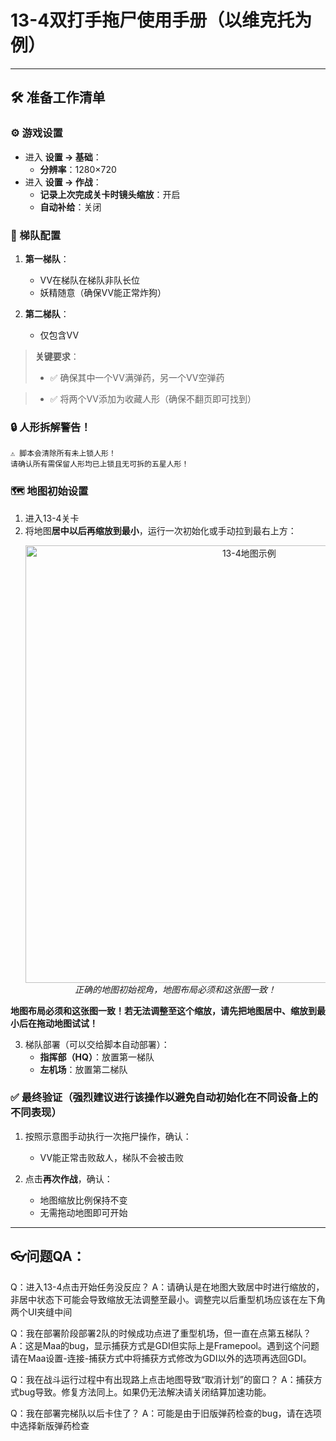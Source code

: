 # 13-4双打手拖尸使用手册（以维克托为例）

---

## 🛠 准备工作清单

### ⚙️ 游戏设置

- 进入 **设置 → 基础**：
  - **分辨率**：1280×720
- 进入 **设置 → 作战**：
  - **记录上次完成关卡时镜头缩放**：开启
  - **自动补给**：关闭

### 👥 梯队配置

1. **第一梯队**：
   - VV在梯队在梯队非队长位
   - 妖精随意（确保VV能正常炸狗）

2. **第二梯队**：
   - 仅包含VV

> **关键要求**：
>
> - ✅ 确保其中一个VV满弹药，另一个VV空弹药

> - ✅ 将两个VV添加为收藏人形（确保不翻页即可找到）

### 🔒 人形拆解警告！

```!
⚠️ 脚本会清除所有未上锁人形！
请确认所有需保留人形均已上锁且无可拆的五星人形！
```

### 🗺 地图初始设置

1. 进入13-4关卡
2. 将地图**居中以后再缩放到最小**，运行一次初始化或手动拉到最右上方：
   <p align="center">
     <img alt="13-4地图示例" src="https://cdn.jsdelivr.net/gh/LeonNagant/MaaGF1_Test/example_img/13-4/map_example134.png" width="700">
     <br><em>正确的地图初始视角，地图布局必须和这张图一致！</em>
   </p>

**地图布局必须和这张图一致！若无法调整至这个缩放，请先把地图居中、缩放到最小后在拖动地图试试！**


3. 梯队部署（可以交给脚本自动部署）：
   - **指挥部（HQ）**：放置第一梯队
   - **左机场**：放置第二梯队

### ✅ 最终验证（强烈建议进行该操作以避免自动初始化在不同设备上的不同表现）

1. 按照示意图手动执行一次拖尸操作，确认：
   - VV能正常击败敌人，梯队不会被击败

2. 点击**再次作战**，确认：
   - 地图缩放比例保持不变
   - 无需拖动地图即可开始

---

## 👓问题QA：

Q：进入13-4点击开始任务没反应？
A：请确认是在地图大致居中时进行缩放的，非居中状态下可能会导致缩放无法调整至最小。调整完以后重型机场应该在左下角两个UI夹缝中间

Q：我在部署阶段部署2队的时候成功点进了重型机场，但一直在点第五梯队？
A：这是Maa的bug，显示捕获方式是GDI但实际上是Framepool。遇到这个问题请在Maa设置-连接-捕获方式中将捕获方式修改为GDI以外的选项再选回GDI。

Q：我在战斗运行过程中有出现路上点击地图导致“取消计划”的窗口？
A：捕获方式bug导致。修复方法同上。如果仍无法解决请关闭结算加速功能。

Q：我在部署完梯队以后卡住了？
A：可能是由于旧版弹药检查的bug，请在选项中选择新版弹药检查